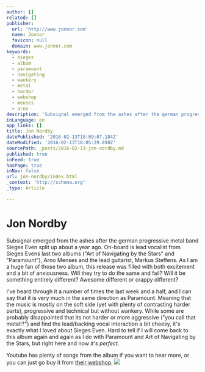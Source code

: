 ```yaml
---
author: []
related: []
publisher:
  url: 'http://www.jonnor.com'
  name: Jonnor
  favicon: null
  domain: www.jonnor.com
keywords:
  - sieges
  - album
  - paramount
  - navigating
  - wankery
  - metal
  - harder
  - webshop
  - menses
  - arno
description: 'Subsignal emerged from the ashes after the german progressive metal band Sieges Even split up about a year ago. On-board is lead vocalist from Sieges Evens last two albums ("Art of Navigating by the Stars" and "Paramount"), Arno Menses and the lead guitarist, Markus Steffens.'
inLanguage: en
app_links: []
title: Jon Nordby
datePublished: '2016-02-13T18:09:07.184Z'
dateModified: '2016-02-13T18:05:29.898Z'
sourcePath: _posts/2016-02-13-jon-nordby.md
published: true
inFeed: true
hasPage: true
inNav: false
url: jon-nordby/index.html
_context: 'http://schema.org'
_type: Article

---
```

# Jon Nordby

Subsignal emerged from the ashes after the german progressive metal band Sieges Even split up about a year ago. On-board is lead vocalist from Sieges Evens last two albums ("Art of Navigating by the Stars" and "Paramount"), Arno Menses and the lead guitarist, Markus Steffens. As I am a huge fan of those two album, this release was filled with both excitement and a bit of anxiousness. Will they try to do the same and fail? Will it be something entirely different? Awesome different or crappy different?

I've heard through it a number of times the last week and a half, and I can say that it is very much in the same direction as Paramount. Meaning that the music is mostly on the soft side (yet with plenty of contrasting harder parts), progressive and technical but without wankery. While some are probably disappointed that its not harder or more aggressive ("you call that metal!?") and find the lead/backing vocal interaction a bit cheesy, it's exactly what I loved about Sieges Even. Hard to tell if I will come back to this album again and again as I do with Paramount and Art of Navigating by the Stars, but right here and now _it's perfect_.

Youtube has plenty of songs from the album if you want to hear more, or you can just go buy it from [their webshop][0].
[![](http://www.jonnor.com/wp/wp-content/plugins/flattr/img/flattr-badge-large.png)][1]

[0]: http://www.subsignalband.com/shop/index.php
[1]: http://www.jonnor.com/wp/?flattrss_redirect&id=104&md5=53f105e08743d44636401b583abe68cd